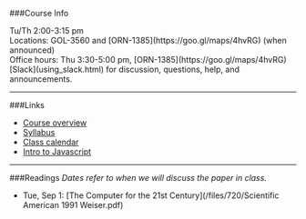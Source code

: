 ###Course Info
<p class="smaller">
	<div class='wrapline'>Tu/Th 2:00-3:15 pm</div>
	<div class='wrapline'>Locations: GOL-3560 and
		[ORN-1385](https://goo.gl/maps/4hvRG) (when announced)</div>
	<div class='wrapline'>Office hours: Thu 3:30-5:00 pm,
		[ORN-1385](https://goo.gl/maps/4hvRG)</div>
	<div class='wrapline'>[Slack](using_slack.html) for discussion,
	questions, help, and announcements.</div>
</p>

<hr>

###Links
- <span class="fa fa-fw fa-file-o"></span>[Course overview](index.html)
- <span class="fa fa-fw fa-file-pdf-o"></span>[Syllabus](/files/720/syllabus.pdf)
- <span class="fa fa-fw fa-calendar"></span>[Class
	calendar](https://www.google.com/calendar/embed?src=fka1qfv64r69a6a72hqk6u3ai4%40group.calendar.google.com&ctz=America/New_York)
- <span class="fa fa-fw fa-file-o"></span>[Intro to
	Javascript](intro_to_js.html)

<hr>

###Readings
_Dates refer to when we will discuss the paper in class._

- Tue, Sep 1: [The Computer for the 21st
	Century](/files/720/Scientific American 1991 Weiser.pdf)
